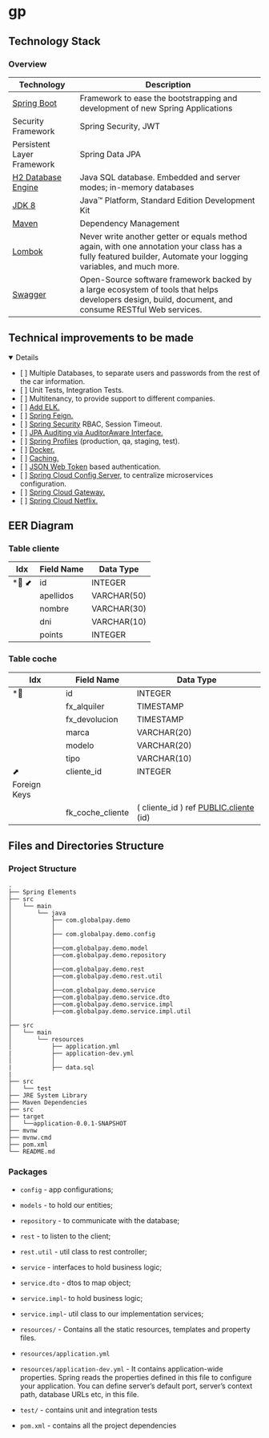 # gp

## Technology Stack

### Overview

|Technology                |Description         |
|--------------------------|--------------------|
|<a href="https://spring.io/projects/spring-boot">Spring Boot</a>  |Framework to ease the bootstrapping and development of new Spring Applications|
|Security Framework                                                |Spring Security, JWT|
|Persistent Layer Framework|Spring Data JPA                        |
|<a href="https://www.h2database.com/html/main.html">H2 Database Engine</a>|Java SQL database. Embedded and server modes; in-memory databases|
|<a href="http://www.oracle.com/technetwork/java/javase/downloads/jdk8-downloads-2133151.html">JDK 8</a>|Java™ Platform, Standard Edition Development Kit |
|<a href="https://maven.apache.org/">Maven</a>   |Dependency Management|
|<a href="https://projectlombok.org/">Lombok</a> |Never write another getter or equals method again, with one annotation your class has a fully featured builder, Automate your logging variables, and much more.|
|<a href="https://swagger.io/">Swagger</a>       |Open-Source software framework backed by a large ecosystem of tools that helps developers design, build, document, and consume RESTful Web services.           |

## Technical improvements to be made
<details open="open">
   <ul>
      <li>[ ] Multiple Databases, to separate users and passwords from the rest of the car information.</li>
      <li>[ ] Unit Tests, Integration Tests.</li>
      <li>[ ] Multitenancy, to provide support to different companies.</li>
      <li>[ ] <a href="https://www.javainuse.com/spring/springboot-microservice-elk">Add ELK.</a></li>
      <li>[ ] <a href="https://cloud.spring.io/spring-cloud-netflix/multi/multi_spring-cloud-feign.html">Spring Feign. </a></li>
      <li>[ ] <a href="https://spring.io/projects/spring-security">Spring Security</a> RBAC, Session Timeout.</li>
      <li>[ ] <a href="https://docs.spring.io/spring-data/jpa/docs/2.7.x/reference/html/#jpa.auditing">JPA Auditing via AuditorAware Interface.</a></li>
      <li>[ ] <a href="https://docs.spring.io/spring-boot/docs/current/reference/html/spring-boot-features.html#boot-features-profiles">Spring Profiles</a> (production, qa, staging, test).</li>
      <li>[ ] <a href="https://www.docker.com/">Docker.</a></li>
      <li>[ ] <a href="https://docs.spring.io/spring-boot/docs/2.7.7-SNAPSHOT/reference/html/io.html#io.caching">Caching.</a></li>
      <li>[ ] <a href="https://www.jsonwebtoken.io/">JSON Web Token</a> based authentication.</li>
      <li>[ ] <a href="https://docs.spring.io/spring-cloud-config/docs/current/reference/html/">Spring Cloud Config Server</a>, to centralize microservices configuration.</li>
      <li>[ ] <a href="https://spring.io/projects/spring-cloud-gateway">Spring Cloud Gateway.</a></li>
      <li>[ ] <a href="https://spring.io/projects/spring-cloud-netflix">Spring Cloud Netflix.</a></li>
  </ul>
</details>

## EER Diagram

### Table cliente 
| Idx | Field Name | Data Type |
|---|---|---|
| *🔑 ⬋ | <a name='PUBLIC.cliente_id'>id</a>| INTEGER  |
|  | <a name='PUBLIC.cliente_apellidos'>apellidos</a>| VARCHAR&#40;50&#41;  |
|  | <a name='PUBLIC.cliente_nombre'>nombre</a>| VARCHAR&#40;30&#41;  |
|  | <a name='PUBLIC.cliente_dni'>dni</a>| VARCHAR&#40;10&#41;  |
|  | <a name='PUBLIC.cliente_points'>points</a>| INTEGER  |

### Table coche 
| Idx | Field Name | Data Type |
|---|---|---|
| *🔑 | <a name='PUBLIC.coche_id'>id</a>| INTEGER  |
|  | <a name='PUBLIC.coche_fx_alquiler'>fx&#95;alquiler</a>| TIMESTAMP  |
|  | <a name='PUBLIC.coche_fx_devolucion'>fx&#95;devolucion</a>| TIMESTAMP  |
|  | <a name='PUBLIC.coche_marca'>marca</a>| VARCHAR&#40;20&#41;  |
|  | <a name='PUBLIC.coche_modelo'>modelo</a>| VARCHAR&#40;20&#41;  |
|  | <a name='PUBLIC.coche_tipo'>tipo</a>| VARCHAR&#40;10&#41;  |
|⬈| <a name='PUBLIC.coche_cliente_id'>cliente&#95;id</a>| INTEGER  |
| Foreign Keys |
|  | fk_coche_cliente | ( cliente&#95;id ) ref [PUBLIC&#46;cliente](#cliente) (id) |

## Files and Directories Structure

### Project Structure

```text
.
├── Spring Elements
├── src
│   └── main
│       └── java
│           ├── com.globalpay.demo
│           │ 
│           ├── com.globalpay.demo.config
│           │  
│           ├──com.globalpay.demo.model
│           ├──com.globalpay.demo.repository
│           │  
│           ├──com.globalpay.demo.rest
│           ├──com.globalpay.demo.rest.util
│           │  
│           ├──com.globalpay.demo.service
│           ├──com.globalpay.demo.service.dto
│           ├──com.globalpay.demo.service.impl
│           ├──com.globalpay.demo.service.impl.util
│          
├── src
│   └── main
│       └── resources
│           ├── application.yml
|           ├── application-dev.yml
│           │  
|           ├── data.sql
|
├── src
│   └── test
├── JRE System Library
├── Maven Dependencies
├── src
├── target
│   └──application-0.0.1-SNAPSHOT
├── mvnw
├── mvnw.cmd
├── pom.xml
└── README.md
```

### Packages

* 	`config` - app configurations;
* 	`models` - to hold our entities;
* 	`repository` - to communicate with the database;
* 	`rest` - to listen to the client;
* 	`rest.util` - util class to rest controller;
* 	`service` - interfaces to hold business logic;
* 	`service.dto` - dtos to map object;
* 	`service.impl`- to hold business logic;
* 	`service.impl`- util class to our implementation services;
* 	`resources/` - Contains all the static resources, templates and property files.
* 	`resources/application.yml` 
* 	`resources/application-dev.yml` - It contains application-wide properties. Spring reads the properties defined in this file to configure your application. You can define server’s default port, server’s context path, database URLs etc, in this file.

* 	`test/` - contains unit and integration tests

* 	`pom.xml` - contains all the project dependencies

